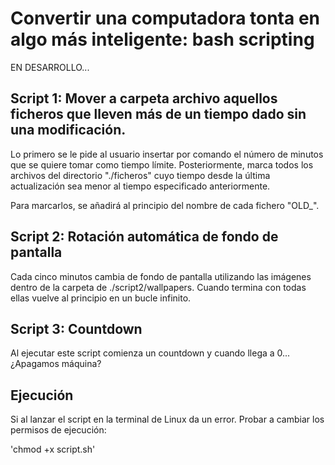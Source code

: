 # Convertir una computadora tonta en algo más inteligente: bash scripting

EN DESARROLLO...

## Script 1: Mover a carpeta archivo aquellos ficheros que lleven más de un tiempo dado sin una modificación.

Lo primero se le pide al usuario insertar por comando el número de minutos que se quiere tomar como tiempo límite. Posteriormente, marca todos los archivos del directorio "./ficheros" cuyo tiempo desde la última actualización sea menor al tiempo especificado anteriormente.

Para marcarlos, se añadirá al principio del nombre de cada fichero "OLD_".

## Script 2: Rotación automática de fondo de pantalla

Cada cinco minutos cambia de fondo de pantalla utilizando las imágenes dentro de la carpeta de ./script2/wallpapers.
Cuando termina con todas ellas vuelve al principio en un bucle infinito.

## Script 3: Countdown

Al ejecutar este script comienza un countdown y cuando llega a 0... ¿Apagamos máquina?



## Ejecución

Si al lanzar el script en la terminal de Linux da un error.
Probar a cambiar los permisos de ejecución:

'chmod +x script.sh'
